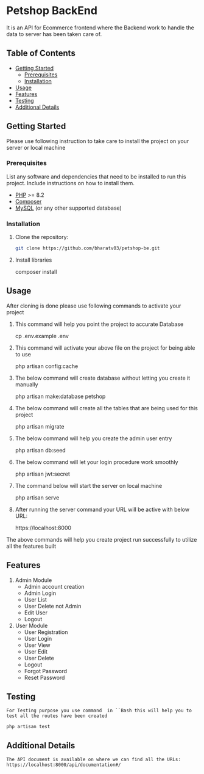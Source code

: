 # Petshop BackEnd

It is an API  for Ecommerce frontend where the Backend work to handle the data to server has been taken care of.

## Table of Contents

- [Getting Started](#getting-started)
  - [Prerequisites](#prerequisites)
  - [Installation](#installation)
- [Usage](#usage)
- [Features](#features)
- [Testing](#testing)
- [Additional Details](#additional-details)

## Getting Started

Please use following instruction to take care to install the project on your server or local machine


### Prerequisites

List any software and dependencies that need to be installed to run this project. Include instructions on how to install them.

- [PHP](https://www.php.net/) >= 8.2
- [Composer](https://getcomposer.org/)
- [MySQL](https://www.mysql.com/) (or any other supported database)

### Installation

1. Clone the repository:

   ```bash
   git clone https://github.com/bharatv03/petshop-be.git

2. Install libraries 

    composer install

## Usage

After cloning is done please use following commands to activate your project

1. This command will help you point the project to accurate Database

    cp .env.example .env

2. This command will activate your above file on the project for being able to use
    
    php artisan config:cache

3. The below command will create database without letting you create it manually
    
    php artisan make:database petshop

4. The below command will create all the tables that are being used for this project
    
    php artisan migrate

5. The below command will help you create the admin user entry 

    php artisan db:seed

6. The below command will let your login procedure work smoothly

    php artisan jwt:secret

7. The command below will start the server on local machine

    php artisan serve

8. After running the server command your URL will be active with below URL:

    https://localhost:8000

The above commands will help you create project run successfully to utilize all the features built

## Features

1. Admin Module
    - Admin account creation
    - Admin Login
    - User List
    - User Delete not Admin
    - Edit User
    - Logout
2. User Module
    - User Registration
    - User Login
    - User View
    - User Edit
    - User Delete
    - Logout
    - Forgot Password
    - Reset Password

## Testing

    For Testing purpose you use command  in ``Bash this will help you to test all the routes have been created

    php artisan test

## Additional Details

    The API document is available on where we can find all the URLs:
    https://localhost:8000/api/documentation#/
